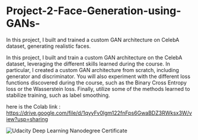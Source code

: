 # Project-2-Face-Generation-using-GANs-
In this project,  I built and trained a custom GAN architecture on CelebA dataset, generating realistic faces. 

In this project, I built and train a custom GAN architecture on the CelebA dataset, leveraging the different skills learned during the course. In particular, I created a custom GAN architecture from scratch, including generator and discriminator. You will also experiment with the different loss functions discovered during the course, such as the Binary Cross Entropy loss or the Wasserstein loss. Finally, utilize some of the methods learned to stabilize training, such as label smoothing.

here is the Colab link :
https://drive.google.com/file/d/1qyyFv0lgm122fnFps6GwaBDZ3RWksx3W/view?usp=sharing


![Udacity Deep Learning Nanodegree Certificate](https://github.com/Muhammadjunaidmalik1/Project-2-Face-Generation-using-GANs-/assets/84126923/02a805be-9af6-47a7-af08-7ac216b71503)

